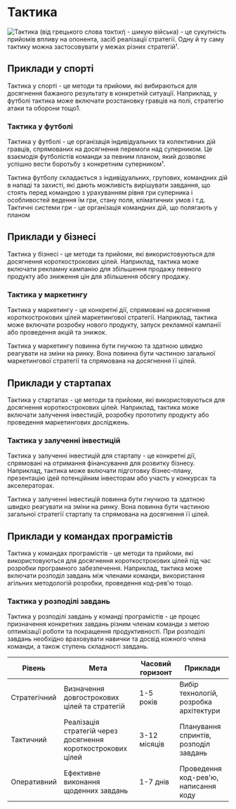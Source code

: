 # **Тактика**
![Тактика](https://cdn.quotesgram.com/img/15/53/1961469734-10-Tactics-You-Must-Use-in-Your-Content-Marketing-Strategy-1.jpg)
 (від грецького слова τακτική - шикую війська) - це сукупність прийомів впливу на опонента, засіб реалізації стратегії. Одну й ту саму тактику можна застосовувати у межах різних стратегій¹.

## Приклади у спорті
Тактика у спорті - це методи та прийоми, які вибираються для досягнення бажаного результату в конкретній ситуації. Наприклад, у футболі тактика може включати розстановку гравців на полі, стратегію атаки та оборони тощо1.

### Тактика у футболі
Тактика у футболі - це організація індивідуальних та колективних дій гравців, спрямованих на досягнення перемоги над суперником. Це взаємодія футболістів команди за певним планом, який дозволяє успішно вести боротьбу з конкретним суперником¹.

Тактика футболу складається з індивідуальних, групових, командних дій в нападі та захисті, які дають можливість вирішувати завдання, що стоять перед командою з урахуванням рівня гри суперника і особливостей ведення їм гри, стану поля, кліматичних умов і т.д. Тактичні системи гри - це організація командних дій, що полягають у планом

## Приклади у бізнесі
Тактика у бізнесі - це методи та прийоми, які використовуються для досягнення короткострокових цілей. Наприклад, тактика може включати рекламну кампанію для збільшення продажу певного продукту або зниження цін для збільшення обсягу продажу.

### Тактика у маркетингу
Тактика у маркетингу - це конкретні дії, спрямовані на досягнення короткострокових цілей маркетингової стратегії. Наприклад, тактика може включати розробку нового продукту, запуск рекламної кампанії або проведення акцій та знижок.

Тактика у маркетингу повинна бути гнучкою та здатною швидко реагувати на зміни на ринку. Вона повинна бути частиною загальної маркетингової стратегії та спрямована на досягнення її цілей.

## Приклади у стартапах
Тактика у стартапах - це методи та прийоми, які використовуються для досягнення короткострокових цілей. Наприклад, тактика може включати залучення інвестицій, розробку прототипу продукту або проведення маркетингових досліджень.

### Тактика у залученні інвестицій
Тактика у залученні інвестицій для стартапу - це конкретні дії, спрямовані на отримання фінансування для розвитку бізнесу. Наприклад, тактика може включати підготовку бізнес-плану, презентацію ідей потенційним інвесторам або участь у конкурсах та акселераторах.

Тактика у залученні інвестицій повинна бути гнучкою та здатною швидко реагувати на зміни на ринку. Вона повинна бути частиною загальної стратегії стартапу та спрямована на досягнення її цілей.

## Приклади у командах програмістів
Тактика у командах програмістів - це методи та прийоми, які використовуються для досягнення короткострокових цілей під час розробки програмного забезпечення. Наприклад, тактика може включати розподіл завдань між членами команди, використання агільних методологій розробки, проведення код-рев'ю тощо.

### Тактика у розподілі завдань
Тактика у розподілі завдань у команді програмістів - це процес призначення конкретних завдань різним членам команди з метою оптимізації роботи та покращення продуктивності. При розподілі завдань необхідно враховувати навички та досвід кожного члена команди, а також ступень складності завдань.


| Рівень | Мета | Часовий горизонт | Приклади |
|--------|------|------------------|----------|
| Стратегічний | Визначення довгострокових цілей та стратегій | 1-5 років | Вибір технологій, розробка архітектури |
| Тактичний | Реалізація стратегій через досягнення короткострокових цілей | 3-12 місяців | Планування спринтів, розподіл завдань |
| Оперативний | Ефективне виконання щоденних завдань | 1-7 днів | Проведення код-рев'ю, написання коду |
